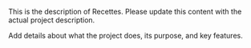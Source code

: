 This is the description of Recettes. Please update this content with the actual project description.

Add details about what the project does, its purpose, and key features.
